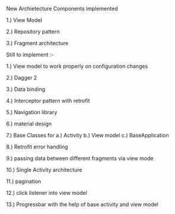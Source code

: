 New Archietecture Components implemented

1.) View Model

2.) Repository pattern

3.) Fragment architecture

Still to implement :-

1.) View model to work properly on configuration changes

2.) Dagger 2

3.) Data binding

4.) Interceptor pattern with retrofit

5.) Navigation library

6.) material design

7.) Base Classes for
    a.) Activity
    b.) View model
    c.) BaseApplication

8.) Retrofit error handling

9.) passing data between different fragments via view mode

10.) Single Activity architecture

11.) pagination

12.) click listener into view model

13.) Progressbar with the help of base activity and view model
